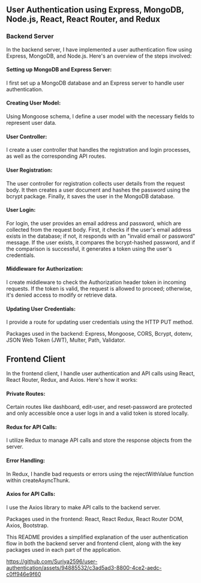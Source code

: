 ## User Authentication using Express, MongoDB, Node.js, React, React Router, and Redux
### Backend Server
In the backend server, I have implemented a user authentication flow using Express, MongoDB, and Node.js. Here's an overview of the steps involved:

#### Setting up MongoDB and Express Server:
I first set up a MongoDB database and an Express server to handle user authentication.

#### Creating User Model:
Using Mongoose schema, I define a user model with the necessary fields to represent user data.

#### User Controller:
I create a user controller that handles the registration and login processes, as well as the corresponding API routes.

#### User Registration:
The user controller for registration collects user details from the request body.
It then creates a user document and hashes the password using the bcrypt package.
Finally, it saves the user in the MongoDB database.

#### User Login:
For login, the user provides an email address and password, which are collected from the request body.
First, it checks if the user's email address exists in the database; if not, it responds with an "invalid email or password" message.
If the user exists, it compares the bcrypt-hashed password, and if the comparison is successful, it generates a token using the user's credentials.

#### Middleware for Authorization:
I create middleware to check the Authorization header token in incoming requests. If the token is valid, the request is allowed to proceed; otherwise, it's denied access to modify or retrieve data.

#### Updating User Credentials:
I provide a route for updating user credentials using the HTTP PUT method.

Packages used in the backend: Express, Mongoose, CORS, Bcrypt, dotenv, JSON Web Token (JWT), Multer, Path, Validator.

## Frontend Client
In the frontend client, I handle user authentication and API calls using React, React Router, Redux, and Axios. Here's how it works:

#### Private Routes:
Certain routes like dashboard, edit-user, and reset-password are protected and only accessible once a user logs in and a valid token is stored locally.

#### Redux for API Calls:
I utilize Redux to manage API calls and store the response objects from the server.

#### Error Handling:
In Redux, I handle bad requests or errors using the rejectWithValue function within createAsyncThunk.

#### Axios for API Calls:
I use the Axios library to make API calls to the backend server.

Packages used in the frontend: React, React Redux, React Router DOM, Axios, Bootstrap.

This README provides a simplified explanation of the user authentication flow in both the backend server and frontend client, along with the key packages used in each part of the application.

https://github.com/Suriya2596/user-authentication/assets/94885532/c3ad5ad3-8800-4ce2-aedc-c0ff946e9f60
